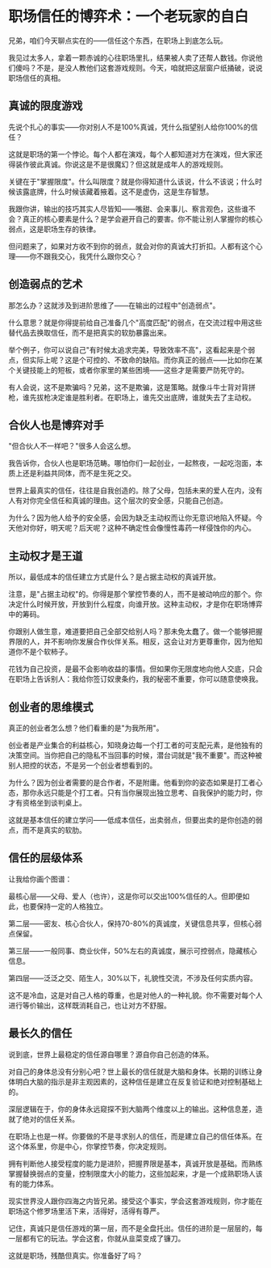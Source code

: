 # 职场信任的博弈术：一个老玩家的自白

兄弟，咱们今天聊点实在的——信任这个东西，在职场上到底怎么玩。

我见过太多人，拿着一颗赤诚的心往职场里扎，结果被人卖了还帮人数钱。你说他们傻吗？不是，是没人教他们这套游戏规则。今天，咱就把这层窗户纸捅破，说说职场信任的真相。

## 真诚的限度游戏

先说个扎心的事实——你对别人不是100%真诚，凭什么指望别人给你100%的信任？

这就是职场的第一个悖论。每个人都在演戏，每个人都知道对方在演戏，但大家还得装作彼此真诚。你说这是不是很魔幻？但这就是成年人的游戏规则。

关键在于"掌握限度"。什么叫限度？就是你得知道什么该说，什么不该说；什么时候该露底牌，什么时候该藏着掖着。这不是虚伪，这是生存智慧。

我跟你讲，输出的技巧其实人尽皆知——嘴甜、会来事儿、察言观色，这些谁不会？真正的核心要素是什么？是学会避开自己的要害。你不能让别人掌握你的核心弱点，这是职场生存的铁律。

但问题来了，如果对方收不到你的弱点，就会对你的真诚大打折扣。人都有这个心理——你不跟我交心，我凭什么跟你交心？

## 创造弱点的艺术

那怎么办？这就涉及到进阶思维了——在输出的过程中"创造弱点"。

什么意思？就是你得提前给自己准备几个"高度匹配"的弱点，在交流过程中用这些替代品去换取信任，而不是把真实的软肋暴露出来。

举个例子，你可以说自己"有时候太追求完美，导致效率不高"，这看起来是个弱点，但实际上呢？这是个可控的、不致命的缺陷。而你真正的弱点——比如你在某个关键技能上的短板，或者你家里的某些困境——这些才是需要严防死守的。

有人会说，这不是欺骗吗？兄弟，这不是欺骗，这是策略。就像斗牛士背对背拼枪，谁先拔枪决定谁是胜利者。在职场上，谁先交出底牌，谁就失去了主动权。

## 合伙人也是博弈对手

"但合伙人不一样吧？"很多人会这么想。

我告诉你，合伙人也是职场范畴。哪怕你们一起创业，一起熬夜，一起吃泡面，本质上还是利益共同体，而不是生死之交。

世界上最真实的信任，往往是自我创造的。除了父母，包括未来的爱人在内，没有人有对你完全信任和真诚的理由。这个层次的安全感，只能自己创造。

为什么？因为他人给予的安全感，会因为缺乏主动权而让你无意识地陷入怀疑。今天他对你好，明天呢？后天呢？这种不确定性会像慢性毒药一样侵蚀你的内心。

## 主动权才是王道

所以，最低成本的信任建立方式是什么？是占据主动权的真诚开放。

注意，是"占据主动权"的。你得是那个掌控节奏的人，而不是被动响应的那个。你决定什么时候开放，开放到什么程度，向谁开放。这种主动权，才是你在职场博弈中的筹码。

你跟别人做生意，难道要把自己全部交给别人吗？那未免太蠢了。做一个能够把握界限的人，并不影响你发展合作伙伴关系。相反，这会让对方更尊重你，因为他知道你不是个软柿子。

花钱为自己投资，是最不会影响收益的事情。但如果你无限度地向他人交底，只会在职场上告诉别人：我给你签订奴隶条约，我的秘密不重要，你可以随意使唤我。

## 创业者的思维模式

真正的创业者怎么想？他们看重的是"为我所用"。

创业者是产业集合的利益核心，知晓身边每一个打工者的可支配元素，是他独有的决策空间。当你把自己的隐私不当回事的时候，潜台词就是"我不重要"。而这种被别人把控的状态，不是另一个创业者想看到的。

为什么？因为创业者需要的是合作者，不是附庸。他看到你的姿态如果是打工者心态，那你永远只能是个打工者。只有当你展现出独立思考、自我保护的能力时，你才有资格坐到谈判桌上。

这就是基本信任的建立学问——低成本信任，出卖弱点，但要出卖的是你创造的弱点，而不是真实的软肋。

## 信任的层级体系

让我给你画个图谱：

最核心层——父母、爱人（也许），这是你可以交出100%信任的人。但即便如此，也要保持一定的人格独立。

第二层——密友、核心合伙人，保持70-80%的真诚度，关键信息共享，但核心弱点保留。

第三层——一般同事、商业伙伴，50%左右的真诚度，展示可控弱点，隐藏核心信息。

第四层——泛泛之交、陌生人，30%以下，礼貌性交流，不涉及任何实质内容。

这不是冷血，这是对自己人格的尊重，也是对他人的一种礼貌。你不需要对每个人进行等价输出，这样既消耗自己，也让对方不舒服。

## 最长久的信任

说到底，世界上最稳定的信任源自哪里？源自你自己创造的体系。

对自己的身体总没有分别心吧？世上最长的信任就是大脑和身体。长期的训练让身体明白大脑的指示是非主观因素的，这种信任是建立在反复验证和绝对控制基础上的。

深层逻辑在于，你的身体永远窥探不到大脑两个维度以上的输出。这种信息差，造就了绝对的信任关系。

在职场上也是一样。你要做的不是寻求别人的信任，而是建立自己的信任体系。在这个体系里，你是中心，你掌控节奏，你决定规则。

拥有判断他人接受程度的能力是进阶，把握界限是基本，真诚开放是基础。而熟练掌握替换弱点的变量，控制限度大小的能力，这些加起来，才是一个成熟职场人该有的能力体系。

现实世界没人跟你四海之内皆兄弟。接受这个事实，学会这套游戏规则，你才能在职场这个修罗场里活下来，活得好，活得有尊严。

记住，真诚只是信任游戏的第一层，而不是全盘托出。信任的进阶是一层层的，每一层都有它的玩法。学会这套，你就从韭菜变成了镰刀。

这就是职场，残酷但真实。你准备好了吗？